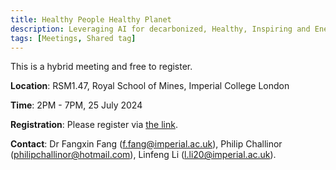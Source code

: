 ```yaml
---
title: Healthy People Healthy Planet
description: Leveraging AI for decarbonized, Healthy, Inspiring and Energy Positive Cities. 
tags: [Meetings, Shared tag]
---
```


<!-- We plan to host the first workshop on 25 July 2024 at Imperial College London with our collaboraters and partners. Details to be confirmed. -->

This is a hybrid meeting and free to register.

**Location**: RSM1.47, Royal School of Mines, Imperial College London

**Time**: 2PM - 7PM, 25 July 2024

**Registration**: Please register via [the link](https://forms.office.com/e/hPmJFxtXah).

**Contact**: Dr Fangxin Fang (f.fang@imperial.ac.uk), Philip Challinor (philipchallinor@hotmail.com), Linfeng Li (l.li20@imperial.ac.uk).
